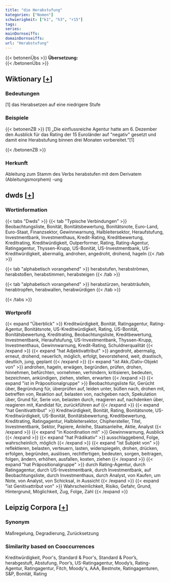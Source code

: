 ```yaml
---
title: "die Herabstufung"
kategorien: ["Nomen"]
schwierigkeit: ["k1", "h3", "r15"]
tags:
series:
mainDornseiffs:
domainDornseiffs:
url: "Herabstufung"
---
```


{{< betonenÜbs >}}
**Übersetzung:**  
{{< /betonenÜbs >}}

## Wiktionary [[+](https://de.wiktionary.org/wiki/Herabstufung)]

### Bedeutungen
[1] das Herabsetzen auf eine niedrigere Stufe  

### Beispiele
{{< betonenZB >}}
[1] „Die einflussreiche Agentur hatte am 6. Dezember den Ausblick für das Rating der 15 Euroländer auf "negativ" gesetzt und damit eine Herabstufung binnen drei Monaten vorbereitet.“[1]  

{{< /betonenZB >}}
### Herkunft
Ableitung zum Stamm des Verbs herabstufen mit dem Derivatem (Ableitungsmorphem) -ung  



## dwds [[+](https://www.dwds.de/wb/Herabstufung)]

### Wortinformation
{{< tabs "Dwds" >}}
{{< tab "Typische Verbindungen" >}}
Beobachtungsliste, Bonität, Bonitätsbewertung, Bonitätsnote, Euro-Land, Euro-Staat, Finanzsektor, Gewinnwarnung, Halbleitersektor, Heraufstufung, Investmentbank, Investmenthaus, Kredit-Rating, Kreditbewertung, Kreditrating, Kreditwürdigkeit, Outperformer, Rating, Rating-Agentur, Ratingagentur, Thyssen-Krupp, US-Bonität, US-Investmentbank, US-Kreditwürdigkeit, abermalig, androhen, angedroht, drohend, hageln
{{< /tab >}}

{{< tab "alphabetisch vorangehend" >}}
herabstufen, herabströmen, herabstoßen, herabstimmen, herabsteigen
{{< /tab >}}

{{< tab "alphabetisch vorangehend" >}}
herabstürzen, herabträufeln, herabtropfen, herabwallen, herabwürdigen
{{< /tab >}}

{{< /tabs >}}

### Wortprofil
{{< expand "Überblick" >}} Kreditwürdigkeit, Bonität, Ratingagentur, Rating-Agentur, Bonitätsnote, US-Kreditwürdigkeit, Rating, US-Bonität, Bonitätsbewertung, Kreditrating, Beobachtungsliste, Kreditbewertung, Investmentbank, Heraufstufung, US-Investmentbank, Thyssen-Krupp, Investmenthaus, Gewinnwarnung, Kredit-Rating, Schuldnerqualität {{< /expand >}}
{{< expand "hat Adjektivattribut" >}} angedroht, abermalig, erneut, drohend, neuerlich, möglich, erfolgt, bevorstehend, weit, drastisch, deutlich, jung, geplant {{< /expand >}}
{{< expand "ist Akk./Dativ-Objekt von" >}} androhen, hageln, erwägen, begründen, prüfen, drohen, hinnehmen, befürchten, vornehmen, verhindern, kritisieren, bedeuten, bezeichnen, ankündigen, ziehen, stellen, erwarten {{< /expand >}}
{{< expand "ist in Präpositionalgruppe" >}} Beobachtungsliste für, Gerücht über, Begründung für, überprüfen auf, leiden unter, büßen nach, drohen mit, betreffen von, Reaktion auf, belasten von, nachgeben nach, Spekulation über, Grund für, Serie von, belasten durch, reagieren auf, nachdenken über, reagieren mit, Kandidat für, zurückführen auf {{< /expand >}}
{{< expand "hat Genitivattribut" >}} Kreditwürdigkeit, Bonität, Rating, Bonitätsnote, US-Kreditwürdigkeit, US-Bonität, Bonitätsbewertung, Kreditbewertung, Kreditrating, Ratingagentur, Halbleitersektor, Chiphersteller, Titel, Investmentbank, Sektor, Papiere, Anleihe, Staatsanleihe, Aktie, Analyst {{< /expand >}}
{{< expand "in Koordination mit" >}} Gewinnwarnung, Ausblick {{< /expand >}}
{{< expand "hat Prädikativ" >}} ausschlaggebend, Folge, wahrscheinlich, möglich {{< /expand >}}
{{< expand "ist Subjekt von" >}} reflektieren, belasten, verteuern, lasten, widerspiegeln, drohen, drücken, erfolgen, begründen, auslösen, rechtfertigen, bedeuten, sorgen, beitragen, folgen, ändern, erhöhen, ausfallen, kosten, ziehen {{< /expand >}}
{{< expand "hat Präpositionalgruppe" >}} durch Rating-Agentur, durch Ratingagentur, durch US-Investmentbank, durch Investmentbank, auf Beobachtungsliste, durch Investmenthaus, durch Analyst, von Kaufen, um Note, von Analyst, von Schicksal, in Aussicht {{< /expand >}}
{{< expand "ist Genitivattribut von" >}} Wahrscheinlichkeit, Risiko, Gefahr, Grund, Hintergrund, Möglichkeit, Zug, Folge, Zahl {{< /expand >}}

## Leipzig Corpora [[+](https://corpora.uni-leipzig.de/en/res?word=Herabstufung&corpusId=deu_newscrawl-public_2018)]


### Synonym
Maßregelung, Degradierung, Zurücksetzung


### Similarity based on Cooccurrences
Kreditwürdigkeit, Poor's, Standard & Poor's, Standard & Poor’s, herabgestuft, Abstufung, Poor’s, US-Ratingagentur, Moody’s, Rating-Agentur, Ratingagentur, Fitch, Moody's, AAA, Bestnote, Ratingagenturen, S&P, Bonität, Rating


